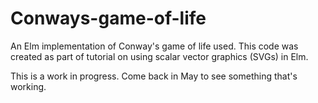 # Conways-game-of-life
An Elm implementation of Conway's game of life used. This code was created as part of tutorial on using scalar vector graphics (SVGs) in Elm.

This is a work in progress. Come back in May to see something that's working.
